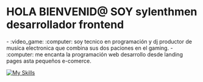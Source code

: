 <h1>HOLA BIENVENID@ SOY sylenthmen desarrollador frontend</h1>
- :video_game: :computer: soy tecnico en programación y dj productor de musica electronica que combina sus dos paciones en el gaming.
- :computer: me encanta la programación web desarrollo desde landing pages asta pequeños e-comerce.


[![My Skills](https://skillicons.dev/icons?i=html,css,js,astro,vercel,vscode)](https://skillicons.dev)
<!---
SylenthMen/SylenthMen is a ✨ special ✨ repository because its `README.md` (this file) appears on your GitHub profile.
You can click the Preview link to take a look at your changes.
--->
